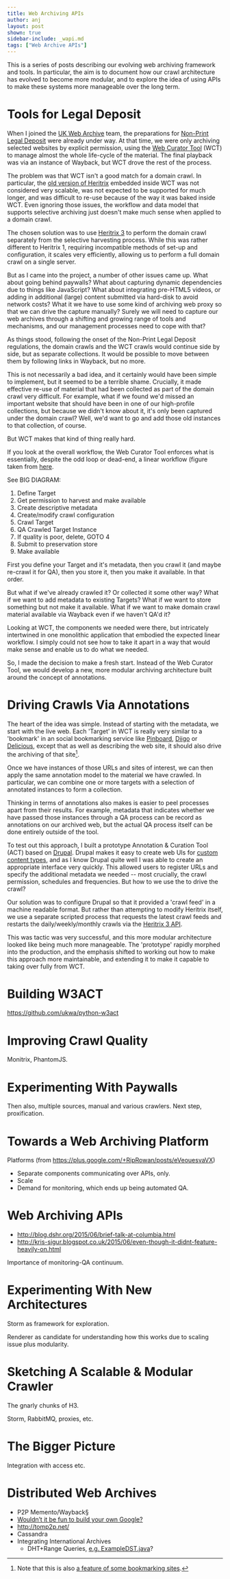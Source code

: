 ```yaml
---
title: Web Archiving APIs
author: anj
layout: post
shown: true
sidebar-include: _wapi.md
tags: ["Web Archive APIs"]
---
```


This is a series of posts describing our evolving web archiving framework and tools. In particular, the aim is to document how our crawl architecture has evolved to become more modular, and to explore the idea of using APIs to make these systems more manageable over the long term.

Tools for Legal Deposit
=======================

When I joined the [UK Web Archive](http://www.webarchive.org.uk/) team, the preparations for [Non-Print Legal Deposit](http://www.bl.uk/aboutus/legaldeposit/introduction/) were already under way. At that time, we were only archiving selected websites by explicit permission, using the [Web Curator Tool](http://webcurator.sourceforge.net/) (WCT) to manage almost the whole life-cycle of the material. The final playback was via an instance of Wayback, but WCT drove the rest of the process.

The problem was that WCT isn't a good match for a domain crawl. In particular, the [old version of Heritrix](https://webarchive.jira.com/wiki/display/Heritrix/Heritrix#Heritrix-Heritrix1.14.4%28May2010%29) embedded inside WCT was not considered very scalable, was not expected to be supported for much longer, and was difficult to re-use because of the way it was baked inside WCT. Even ignoring those issues, the workflow and data model that supports selective archiving just doesn't make much sense when applied to a domain crawl.

The chosen solution was to use [Heritrix 3](https://github.com/internetarchive/heritrix3) to perform the domain crawl separately from the selective harvesting process. While this was rather different to Heritrix 1, requiring incompatible methods of set-up and configuration, it scales very efficiently, allowing us to perform a full domain crawl on a single server.

But as I came into the project, a number of other issues came up. What about going behind paywalls? What about capturing dynamic dependencies due to things like JavaScript? What about integrating pre-HTML5 videos, or adding in additional (large) content submitted via hard-disk to avoid network costs? What it we have to use some kind of archiving web proxy so that we can drive the capture manually? Surely we will need to capture our web archives through a shifting and growing range of tools and mechanisms, and our management processes need to cope with that?

As things stood, following the onset of the Non-Print Legal Deposit regulations, the domain crawls and the WCT crawls would continue side by side, but as separate collections. It would be possible to move between them by following links in Wayback, but no more.

This is not necessarily a bad idea, and it certainly would have been simple to implement, but it seemed to be a terrible shame.  Crucially, it made effective re-use of material that had been collected as part of the domain crawl very difficult.  For example, what if we found we'd missed an important website that should have been in one of our high-profile collections, but because we didn't know about it, it's only been captured under the domain crawl? Well, we'd want to go and add those old instances to that collection, of course.

But WCT makes that kind of thing really hard.

If you look at the overall workflow, the Web Curator Tool enforces what is essentially, despite the odd loop or dead-end, a linear workflow (figure taken from [here](http://webcurator.sourceforge.net/docs/1.6.1/Web%20Curator%20Tool%20Quick%20Start%20Guide%20%28WCT%201.6%29.pdf).

See BIG DIAGRAM:

1. Define Target
2. Get permission to harvest and make available
3. Create descriptive metadata
4. Create/modify crawl configuration
5. Crawl Target
6. QA Crawled Target Instance
7. If quality is poor, delete, GOTO 4
8. Submit to preservation store
9. Make available

First you define your Target and it's metadata, then you crawl it (and maybe re-crawl it for QA), then you store it, then you make it available. In that order.

But what if we've already crawled it? Or collected it some other way? What if we want to add metadata to existing Targets? What if we want to store something but not make it available. What if we want to make domain crawl material available via Wayback even if we haven't QA'd it?

Looking at WCT, the components we needed were there, but intricately intertwined in one monolithic application that embodied the expected linear workflow. I simply could not see how to take it apart in a way that would make sense and enable us to do what we needed.

So, I made the decision to make a fresh start. Instead of the Web Curator Tool, we would develop a new, more modular archiving architecture built around the concept of annotations.


Driving Crawls Via Annotations
==============================

The heart of the idea was simple. Instead of starting with the metadata, we start with the live web. Each 'Target' in WCT is really very similar to a 'bookmark' in an social bookmarking service like [Pinboard](https://pinboard.in/), [Diigo](https://www.diigo.com/) or [Delicious](https://delicious.com/), except that as well as describing the web site, it should also drive the archiving of that site[^1].

Once we have instances of those URLs and sites of interest, we can then apply the same annotation model to the material we have crawled. In particular, we can combine one or more targets with a selection of annotated instances to form a collection. 

Thinking in terms of annotations also makes is easier to peel processes apart from their results. For example, metadata that indicates whether we have passed those instances through a QA process can be record as annotations on our archived web, but the actual QA process itself can be done entirely outside of the tool.

To test out this approach, I built a prototype Annotation & Curation Tool (ACT) based on [Drupal](https://www.drupal.org/). Drupal makes it easy to create web UIs for [custom content types](https://www.drupal.org/node/21947), and as I know Drupal quite well I was able to create an appropriate interface very quickly.  This allowed users to register URLs and specify the additional metadata we needed -- most crucially, the crawl permission, schedules and frequencies. But how to we use the to drive the crawl?

Our solution was to configure Drupal so that it provided a 'crawl feed' in a machine readable format. But rather than attempting to modify Heritrix itself, we use a separate scripted process that requests the latest crawl feeds and restarts the daily/weekly/monthly crawls via the [Heritrix 3 API](https://webarchive.jira.com/wiki/display/Heritrix/Heritrix+3.x+API+Guide).

This was tactic was very successful, and this more modular architecture looked like being much more manageable. The 'prototype' rapidly morphed into the production, and the emphasis shifted to working out how to make this approach more maintainable, and extending it to make it capable to taking over fully from WCT.

[^1]: Note that this is also [a feature of some bookmarking sites](https://pinboard.in/upgrade/).

Building W3ACT
==============

https://github.com/ukwa/python-w3act


Improving Crawl Quality
=======================

Monitrix, PhantomJS.


Experimenting With Paywalls
===========================

Then also, multiple sources, manual and various crawlers. Next step, proxification.


Towards a Web Archiving Platform
================================

Platforms (from https://plus.google.com/+RipRowan/posts/eVeouesvaVX)

- Separate components communicating over APIs, only.
- Scale
- Demand for monitoring, which ends up being automated QA.



Web Archiving APIs
==================


- http://blog.dshr.org/2015/06/brief-talk-at-columbia.html
- http://kris-sigur.blogspot.co.uk/2015/06/even-though-it-didnt-feature-heavily-on.html

Importance of monitoring-QA continuum.

Experimenting With New Architectures
====================================

Storm as framework for exploration.

Renderer as candidate for understanding how this works due to scaling issue plus modularity.

Sketching A Scalable & Modular Crawler
======================================

The gnarly chunks of H3.

Storm, RabbitMQ, proxies, etc.

The Bigger Picture
==================

Integration with access etc.

Distributed Web Archives
========================

- P2P Memento/Wayback§
- [Wouldn’t it be fun to build your own Google?](http://radar.oreilly.com/2014/12/wouldnt-it-be-fun-to-build-your-own-google.html)
- http://tomp2p.net/
- Cassandra
- Integrating International Archives
    - DHT+Range Queries, [e.g. ExampleDST.java](https://github.com/tomp2p/TomP2P/blob/master/examples/src/main/java/net/tomp2p/examples/ExampleDST.java)?
